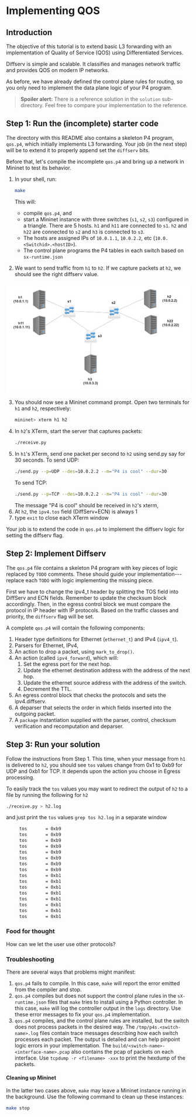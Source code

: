 # Implementing QOS

## Introduction

The objective of this tutorial is to extend basic L3 forwarding with
an implementation of Quality of Service (QOS) using Differentiated Services.

Diffserv is simple and scalable. It classifies and manages network traffic and provides QOS on modern IP networks.

As before, we have already defined the control plane rules for
routing, so you only need to implement the data plane logic of your P4
program.

> **Spoiler alert:** There is a reference solution in the `solution`
> sub-directory. Feel free to compare your implementation to the reference.

## Step 1: Run the (incomplete) starter code

The directory with this README also contains a skeleton P4 program,
`qos.p4`, which initially implements L3 forwarding. Your job (in the
next step) will be to extend it to properly append set the `diffserv` bits.

Before that, let's compile the incomplete `qos.p4` and bring up a
network in Mininet to test its behavior.

1. In your shell, run:
   ```bash
   make
   ```
   This will:
   * compile `qos.p4`, and
   * start a Mininet instance with three switches (`s1`, `s2`, `s3`) configured
     in a triangle. There are 5 hosts. `h1` and `h11` are connected to `s1`.
     `h2` and `h22` are connected to `s2` and `h3` is connected to `s3`.
   * The hosts are assigned IPs of `10.0.1.1`, `10.0.2.2`, etc
     (`10.0.<Switchid>.<hostID>`).
   * The control plane programs the P4 tables in each switch based on
     `sx-runtime.json`

2. We want to send traffic from `h1` to `h2`. If we
capture packets at `h2`, we should see the right diffserv value.

![Setup](setup.png)

3. You should now see a Mininet command prompt. Open two terminals
for `h1` and `h2`, respectively:
   ```bash
   mininet> xterm h1 h2
   ```
4. In `h2`'s XTerm, start the server that captures packets:
   ```bash
   ./receive.py
   ```
5. In `h1`'s XTerm, send one packet per second to `h2` using send.py
say for 30 seconds.
   To send UDP:
   ```bash
   ./send.py --p=UDP --des=10.0.2.2 --m="P4 is cool" --dur=30
   ```
   To send TCP:
   ```bash
   ./send.py --p=TCP --des=10.0.2.2 --m="P4 is cool" --dur=30
   ```
   The message "P4 is cool" should be received in `h2`'s xterm,
6. At `h2`, the `ipv4.tos` field (DiffServ+ECN) is always 1
7. type `exit` to close each XTerm window

Your job is to extend the code in `qos.p4` to implement the diffserv logic
for setting the diffserv flag.

## Step 2: Implement Diffserv

The `qos.p4` file contains a skeleton P4 program with key pieces of
logic replaced by `TODO` comments.  These should guide your
implementation---replace each `TODO` with logic implementing the
missing piece.

First we have to change the ipv4_t header by splitting the TOS field
into DiffServ and ECN fields.  Remember to update the checksum block
accordingly.  Then, in the egress control block we must compare the
protocol in IP header with IP protocols. Based on the traffic classes 
and priority, the `diffserv` flag will be set.

A complete `qos.p4` will contain the following components:

1. Header type definitions for Ethernet (`ethernet_t`) and IPv4 (`ipv4_t`).
2. Parsers for Ethernet, IPv4,
3. An action to drop a packet, using `mark_to_drop()`.
4. An action (called `ipv4_forward`), which will:
	1. Set the egress port for the next hop.
	2. Update the ethernet destination address with the address of
           the next hop.
	3. Update the ethernet source address with the address of the switch.
	4. Decrement the TTL.
5. An egress control block that checks the protocols and sets the ipv4.diffserv.
6. A deparser that selects the order in which fields inserted into the outgoing
   packet.
7. A `package` instantiation supplied with the parser, control,
  checksum verification and recomputation and deparser.

## Step 3: Run your solution

Follow the instructions from Step 1. This time, when your message from
`h1` is delivered to `h2`, you should see `tos` values change from 0x1
to  0xb9 for UDP and 0xb1 for TCP. It depends upon the action you choose 
in Egress processing.

To easily track the `tos` values you may want to redirect the output
of `h2` to a file by running the following for `h2`
   ```bash
   ./receive.py > h2.log
   ```
and just print the `tos` values `grep tos h2.log` in a separate window
```
     tos       = 0xb9
     tos       = 0xb9
     tos       = 0xb9
     tos       = 0xb9
     tos       = 0xb9
     tos       = 0xb9
     tos       = 0xb9
     tos       = 0xb9
     tos       = 0xb1
     tos       = 0xb1
     tos       = 0xb1
     tos       = 0xb1
     tos       = 0xb1
     tos       = 0xb1
     tos       = 0xb1
     tos       = 0xb1

```

### Food for thought

How can we let the user use other protocols?

### Troubleshooting

There are several ways that problems might manifest:

1. `qos.p4` fails to compile.  In this case, `make` will report the
   error emitted from the compiler and stop.
2. `qos.p4` compiles but does not support the control plane rules in
   the `sX-runtime.json` files that `make` tries to install using
   a Python controller. In this case, `make` will log the controller output
   in the `logs` directory. Use these error messages to fix your `qos.p4`
   implementation.
3. `qos.p4` compiles, and the control plane rules are installed, but
   the switch does not process packets in the desired way.  The
   `/tmp/p4s.<switch-name>.log` files contain trace messages
   describing how each switch processes each packet.  The output is
   detailed and can help pinpoint logic errors in your implementation.
   The `build/<switch-name>-<interface-name>.pcap` also contains the
   pcap of packets on each interface. Use `tcpdump -r <filename> -xxx`
   to print the hexdump of the packets.

#### Cleaning up Mininet

In the latter two cases above, `make` may leave a Mininet instance
running in the background.  Use the following command to clean up
these instances:

```bash
make stop
```
